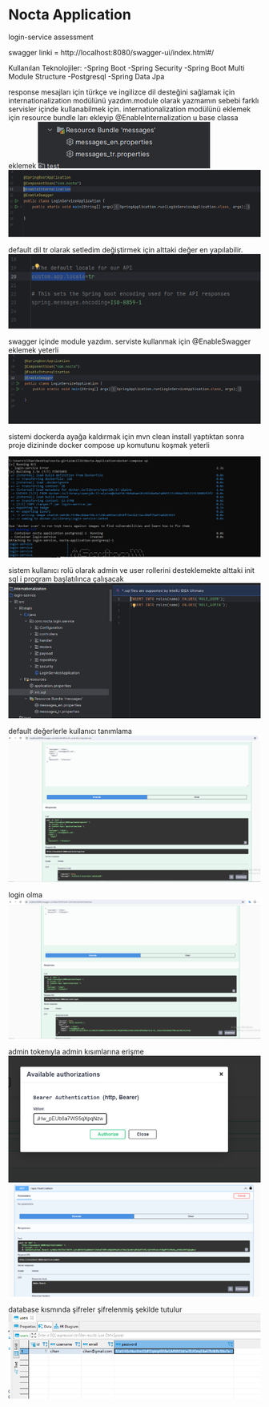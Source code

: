 # Nocta Application
login-service assessment


swagger linki = http://localhost:8080/swagger-ui/index.html#/



Kullanılan Teknolojiler: 
-Spring Boot
-Spring Security
-Spring Boot Multi Module Structure
-Postgresql
-Spring Data Jpa

response mesajları için türkçe ve ingilizce dil desteğini sağlamak için internationalization modülünü yazdım.module olarak yazmamın sebebi farklı servisler içinde kullanabilmek için.
internationalization modülünü eklemek için resource bundle ları ekleyip @EnableInternalization u base classa eklemek
![img.png](img.png)
![img_1.png](img_1.png)

default dil tr olarak  setledim değiştirmek için alttaki değer en yapılabilir.
![img_3.png](img_3.png)

swagger içinde module yazdım. serviste kullanmak için @EnableSwagger eklemek yeterli
![img_2.png](img_2.png)


sistemi dockerda ayağa kaldırmak için mvn clean install yaptıktan sonra proje dizininde docker compose up komutunu koşmak yeterli

![img_5.png](img_5.png)


sistem kullanıcı rolü olarak admin ve user  rollerini desteklemekte alttaki init sql i program başlatılınca çalışacak
![img_4.png](img_4.png)

default değerlerle kullanıcı tanımlama
![img_6.png](img_6.png)

login olma 
![img_7.png](img_7.png)

admin tokenıyla admin kısımlarına erişme
![img_8.png](img_8.png)
![img_9.png](img_9.png)

database kısmında şifreler şifrelenmiş şekilde tutulur 
![img_10.png](img_10.png)